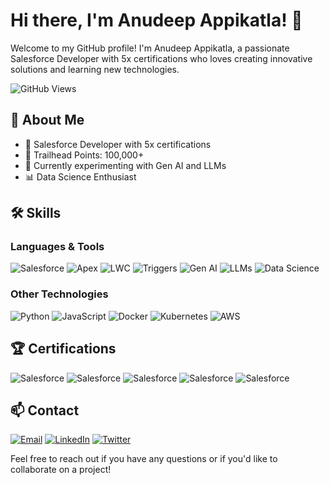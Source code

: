 # Hi there, I'm Anudeep Appikatla! 👋

Welcome to my GitHub profile! I'm Anudeep Appikatla, a passionate Salesforce Developer with 5x certifications who loves creating innovative solutions and learning new technologies.

![GitHub Views](https://komarev.com/ghpvc/?username=andy4697&color=blue)

## 🚀 About Me

- 💼 Salesforce Developer with 5x certifications
- 🌟 Trailhead Points: 100,000+
- 🔭 Currently experimenting with Gen AI and LLMs
- 📊 Data Science Enthusiast

## 🛠 Skills

### Languages & Tools
![Salesforce](https://img.shields.io/badge/-Salesforce-05122A?style=flat&logo=salesforce)
![Apex](https://img.shields.io/badge/-Apex-05122A?style=flat&logo=apex)
![LWC](https://img.shields.io/badge/-LWC-05122A?style=flat&logo=lightning)
![Triggers](https://img.shields.io/badge/-Triggers-05122A?style=flat&logo=triggers)
![Gen AI](https://img.shields.io/badge/-Gen%20AI-05122A?style=flat&logo=ai)
![LLMs](https://img.shields.io/badge/-LLMs-05122A?style=flat&logo=llms)
![Data Science](https://img.shields.io/badge/-Data%20Science-05122A?style=flat&logo=datascience)

### Other Technologies
![Python](https://img.shields.io/badge/-Python-05122A?style=flat&logo=python)
![JavaScript](https://img.shields.io/badge/-JavaScript-05122A?style=flat&logo=javascript)
![Docker](https://img.shields.io/badge/-Docker-05122A?style=flat&logo=docker)
![Kubernetes](https://img.shields.io/badge/-Kubernetes-05122A?style=flat&logo=kubernetes)
![AWS](https://img.shields.io/badge/-AWS-05122A?style=flat&logo=amazon-aws)

## 🏆 Certifications

![Salesforce](https://img.shields.io/badge/Salesforce-Administrator-blue)
![Salesforce](https://img.shields.io/badge/Salesforce-Platform_App_Builder-blue)
![Salesforce](https://img.shields.io/badge/Salesforce-Platform_Developer_I-blue)
![Salesforce](https://img.shields.io/badge/Salesforce-Platform_Developer_II-blue)
![Salesforce](https://img.shields.io/badge/Salesforce-AI_Specilaist-blue)



## 📫 Contact

[![Email](https://img.shields.io/badge/Email-anudeepappikatla-red)](mailto:appikatlaanudeep.com)
[![LinkedIn](https://img.shields.io/badge/LinkedIn-anudeepappikatla-blue)](https://www.linkedin.com/in/anudeep-appikatla)
[![Twitter](https://img.shields.io/badge/Twitter-anudeepappikatla-blue)](https://twitter.com/aanudeep4697)

Feel free to reach out if you have any questions or if you'd like to collaborate on a project!
